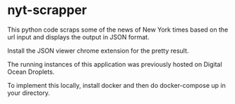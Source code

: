 # nyt-scrapper
This python code scraps some of the news of New York times based on the url input and displays the output in JSON format.

Install the JSON viewer chrome extension for the pretty result.

The running instances of this application was previously hosted on Digital Ocean Droplets.

To implement this locally, install docker and then do docker-compose up in your directory.
